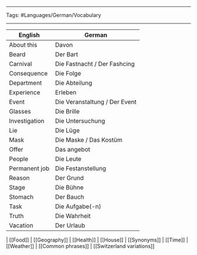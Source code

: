 ___
Tags: #Languages/German/Vocabulary 
___
English | German
------------ | ------------
About this | Davon
Beard | Der Bart
Carnival | Die Fastnacht / Der Fashcing
Consequence | Die Folge
Department | Die Abteilung
Experience | Erleben
Event | Die Veranstaltung / Der Event
Glasses | Die Brille
Investigation | Die Untersuchung
Lie | Die Lüge
Mask | Die Maske / Das Kostüm
Offer | Das angebot
People | Die Leute
Permanent job | Die Festanstellung
Reason | Der Grund
Stage | Die Bühne
Stomach | Der Bauch
Task | Die Aufgabe(-n)
Truth | Die Wahrheit
Vacation | Der Urlaub




| [[Food]] | [[Geography]] | [[Health]] | [[House]] | [[Synonyms]] | [[Time]] | [[Weather]] | [[Common phrases]] | [[Switzerland variations]]